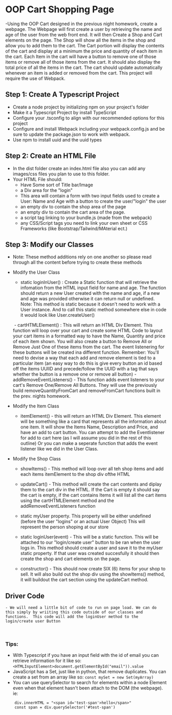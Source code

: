# OOP Cart Shopping Page

-Using the OOP Cart designed in the previous night homework, create a webpage. The Webpage will first create a user by retrieving the name and age of the user from the web front end. It will then Create a Shop and Cart elements on the page. The Shop will show all the items in the shop and allow you to add them to the cart. The Cart portion will display the contents of the cart and display at a minimum the price and quantity of each item in the cart. Each Item in the cart will have a button to remove one of those items or remove all of those items from the cart. It should also display the total price of all the items in the cart. The cart should update automatically whenever an item is added or removed from the cart. This project will require the use of Webpack.
​

## Step 1: Create A Typescript Project

- Create a node project by initializing npm on your project's folder
- Make it a Typescript Project by install TypeScript
- Configure your .tsconfig to align with our recommended options for this project
- Configure and install Webpack including your webpack.config.js and be sure to update the package.json to work with webpack.
- Use npm to install uuid and the uuid types
  ​

## Step 2: Create an HTML File

- In the dist folder create an index.html file also you can add any images/css files you plan to use to this folder.
- Your HTML File should: 
    - Have Some sort of Title bar/Image 
    - a Div area for the "login" 
    - This area will contain a form with two input fields used to create a User: Name and Age with a button to create the user/"login" the user 
    - an empty div to contain the shop area of the page 
    - an empty div to contain the cart area of the page. 
    - a script tag linking to your bundle.js (made from the webpack) 
    - any CSS/Script tags you need to link your own sheet or CSS Frameworks (like Bootstrap/Tailwind/MAterial ect.)
    ​

## Step 3: Modify our Classes

- Note: These method additions rely on one another so please read through all the content before trying to create these methods
  ​
- Modify the User Class 
    - static loginInUser() : Create a Static function that will retrieve the infomation from the HTML input field for name and age. The function should return a new User created with the name and age, if a new and age was provided otherwise it can return null or undefined. Note: This method is static because it doesn't need to work with a User instance. And to call this static method somewhere else in code it would look like User.createUser()

    ​ - cartHTMLElement() : This will return an HTML Div Element. This function will loop over your cart and create some HTML Code to layout your cart items in a formatted way to have the Name, Quantity and price of each item shown. You will also create a button to Remove All or Remove Just One of these items from the cart. The event listenering for these buttons will be created ina different function. Remember: You'll need to devise a way that each add and remove element is tied to a particular item (an easy way to do this is give every button an id based off the items UUIID and precede/follow the UUID with a tag that says whether the button is a remove one or remove all button)
  ​
    -addRemoveEventListeners() - This function adds event listeners to your cart's Remove One/Remove All Buttons. They will use the previously build removeQuantityFromCart and removeFromCart functions built in the prev. nights homework.
  ​
- Modify the Item Class
    - itemElement() - this will return an HTML Div Element. This element will be something like a card that represents all the information about one item. It will show the Items Name, Description and Price, and have an add to cart button. You can attempt to add the Eventlistener for add to cart here (as I will assume you did in the rest of this outline) Or you can make a seperate function that adds the event listener like we did in the User Class.
  ​
- Modify the Shop Class 
    - showItems() - This method will loop over all teh shop items and add each items itemElement to the shop div ofthe HTML 

    - updateCart() - This method will create the cart contents and diplay them to the cart div in the HTML. If the Cart is empty it should say the cart is empty, if the cart contains Items it will list all the cart items using the cartHTMLElement method and the addRemoveEventListeners function 
    
    - static myUser property. This property will be either undefined (before the user "logins" or an actual User Object) This will represent the person shoping at our store 
    
    - static loginUser(event) - This will be a static function. This will be attached to our "login/create user" button to be ran when the user logs in. This method should create a user and save it to the myUser static property. If that user was created succesfully it should then create the shop and cart elements on the page. 
    
    - constructor() - This should now create SIX (6) items for your shop to sell. It will also build out the shop div using the showItems() method, it will buildout the cart section using the updateCart method.
  ​

## Driver Code

    - We will need a little bit of code to run on page load. We can do this simply by wriiting this code outside of our classes and functions.  This code will add the loginUser method to the login/create user Button

​
### Tips:

- With Typescript if you have an input field with the id of email you can retrieve information for it like so: `<HTMLInputElement>document.getElementById("email")).value`
- JavaScript has a Set, just like in python, that remove duplicates. You can create a set from an array like so: `const mySet = new Set(myArray)`
- You can use querySelector to search for elements within a node Element even when that element hasn't been attach to the DOM (the webpage). ie:

```const div=createElement("div")
    div.innerHTML = "<span id='test-span'>hello</span>"
    const span = div.querySelector('#test-span')
```
